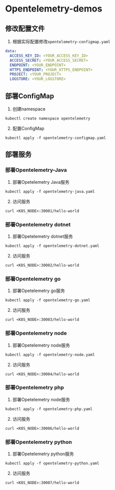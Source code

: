 # Opentelemetry-demos

## 修改配置文件
1. 根据实际配置修改`opentelemetry-configmap.yaml`

``` yaml
data:
  ACCESS_KEY_ID: <YOUR_ACCESS_KEY_ID>
  ACCESS_SECRET: <YOUR_ACCESS_SECRET>
  ENDPOINT: <YOUR_ENDPOINT>
  HTTPS_ENDPOINT: <YOUR_HTTPS_ENDPOINT>
  PROJECT: <YOUR_PROJECT>
  LOGSTORE: <YOUR_LOGSTORE>
```

## 部署ConfigMap
1. 创建namespace
``` shell
kubectl create namespace opentelemetry
```
2. 配置ConfigMap

``` shellsession
kubectl apply -f opentelemetry-configmap.yaml
```

## 部署服务
### 部署Opentelemetry-Java

1. 部署Opetelemetry Java服务
``` shell
kubectl apply -f opentelemetry-java.yaml

```
2. 访问服务

``` shell
curl <K8S_NODE>:30001/hello-world
```

### 部署Opentelemetry dotnet

1. 部署Opetelemetry dotnet服务
``` shell
kubectl apply -f opentelemetry-dotnet.yaml

```
2. 访问服务

``` shell
curl <K8S_NODE>:30002/hello-world
```


### 部署Opentelemetry go

1. 部署Opetelemetry go服务
``` shell
kubectl apply -f opentelemetry-go.yaml

```
2. 访问服务

``` shell
curl <K8S_NODE>:30003/hello-world
```


### 部署Opentelemetry node

1. 部署Opetelemetry node服务
``` shell
kubectl apply -f opentelemetry-node.yaml

```
2. 访问服务

``` shell
curl <K8S_NODE>:30004/hello-world
```


### 部署Opentelemetry php

1. 部署Opetelemetry node服务
``` shell
kubectl apply -f opentelemetry-php.yaml

```
2. 访问服务

``` shell
curl <K8S_NODE>:30006/hello-world
```


### 部署Opentelemetry python

1. 部署Opetelemetry python服务
``` shell
kubectl apply -f opentelemetry-python.yaml

```
2. 访问服务

``` shell
curl <K8S_NODE>:30007/hello-world
```

